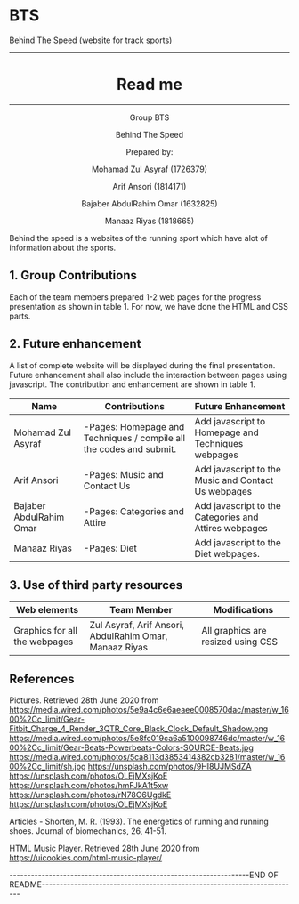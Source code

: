 # BTS
 Behind The Speed (website for track sports)


---
<h1 align= "center"> Read me </h1>

---

<p align= "center"> Group BTS </p>
<p align= "center"> Behind The Speed </p>
<p align= "center"> Prepared by: </p>
<p align= "center"> Mohamad Zul Asyraf (1726379) </p>
<p align= "center"> Arif Ansori (1814171) </p>
<p align= "center"> Bajaber AbdulRahim Omar (1632825) </p>
<p align= "center"> Manaaz Riyas (1818665) </p>

Behind the speed is a websites of the running sport which have alot of information about the sports.

<h2>1. Group Contributions</h2>
Each of the team members prepared 1-2 web pages for the progress presentation as shown in table 1. For now, we have done the HTML and CSS parts. 

<h2>2. Future enhancement</h2>
A list of complete website will be displayed during the final presentation. Future enhancement shall also include the interaction between pages using javascript.
The contribution and enhancement are shown in table 1.


| Name | Contributions | Future Enhancement |
| ---- | ---- | ---- |
| Mohamad Zul Asyraf | -Pages: Homepage and Techniques / compile all the codes and submit. |  Add javascript to Homepage and Techniques webpages | 
| Arif Ansori | -Pages: Music and Contact Us | Add javascript to the Music and Contact Us webpages |
|  Bajaber AbdulRahim Omar | -Pages: Categories and Attire | Add javascript to the Categories and Attires webpages |
| Manaaz Riyas | -Pages: Diet | Add javascript to the Diet webpages. | 

<h2> 3. Use of third party resources </h2>

| Web elements | Team Member | Modifications |
| ---- | ---- | ---- |
| Graphics for all the webpages | Zul Asyraf, Arif Ansori, AbdulRahim Omar, Manaaz Riyas | All graphics are resized using CSS | 

<h2> References </h2>

Pictures. Retrieved 28th June 2020 from
https://media.wired.com/photos/5e9a4c6e6aeaee0008570dac/master/w_1600%2Cc_limit/Gear-Fitbit_Charge_4_Render_3QTR_Core_Black_Clock_Default_Shadow.png
https://media.wired.com/photos/5e8fc019ca6a5100098746dc/master/w_1600%2Cc_limit/Gear-Beats-Powerbeats-Colors-SOURCE-Beats.jpg
https://media.wired.com/photos/5ca8113d3853414382cb3281/master/w_1600%2Cc_limit/sh.jpg
https://unsplash.com/photos/9HI8UJMSdZA
https://unsplash.com/photos/OLEjMXsjKoE
https://unsplash.com/photos/hmFJkA1t5xw
https://unsplash.com/photos/rN78O6UgdkE
https://unsplash.com/photos/OLEjMXsjKoE

Articles - Shorten, M. R. (1993). The energetics of running and running shoes. Journal of biomechanics, 26, 41-51.

HTML Music Player. Retrieved 28th June 2020 from
https://uicookies.com/html-music-player/










-------------------------------------------------------------------END OF README------------------------------------------------------------------------








